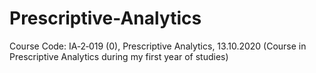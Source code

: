 # Prescriptive-Analytics
Course Code: IA‑2‑019 (0), Prescriptive Analytics, 13.10.2020 (Course in Prescriptive Analytics during my first year of studies)
